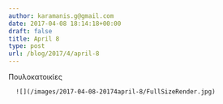 ```yaml
---
author: karamanis.g@gmail.com
date: 2017-04-08 18:14:18+00:00
draft: false
title: April 8
type: post
url: /blog/2017/4/april-8
---
```


Πουλοκατοικίες


  
      ![](/images/2017-04-08-20174april-8/FullSizeRender.jpg)

